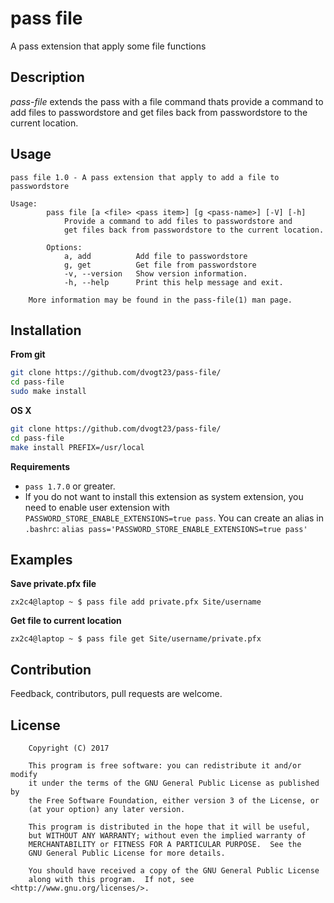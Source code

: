 # pass file
A pass extension that apply some file functions

## Description
*pass-file* extends the pass with a file command thats provide a command to add files to passwordstore and get files back from passwordstore to the current location.

## Usage
```
pass file 1.0 - A pass extension that apply to add a file to passwordstore

Usage:
        pass file [a <file> <pass item>] [g <pass-name>] [-V] [-h]
            Provide a command to add files to passwordstore and
            get files back from passwordstore to the current location.

        Options:
            a, add          Add file to passwordstore
            g, get          Get file from passwordstore
            -v, --version   Show version information.
            -h, --help      Print this help message and exit.

    More information may be found in the pass-file(1) man page.
```

## Installation
**From git**
```sh
git clone https://github.com/dvogt23/pass-file/
cd pass-file
sudo make install
```

**OS X**
```sh
git clone https://github.com/dvogt23/pass-file/
cd pass-file
make install PREFIX=/usr/local
```

**Requirements**
* `pass 1.7.0` or greater.
* If you do not want to install this extension as system extension, you need to enable user extension with `PASSWORD_STORE_ENABLE_EXTENSIONS=true pass`. You can create an alias in `.bashrc`: `alias pass='PASSWORD_STORE_ENABLE_EXTENSIONS=true pass'`

## Examples

**Save private.pfx file**
```
zx2c4@laptop ~ $ pass file add private.pfx Site/username
```

**Get file to current location**
```
zx2c4@laptop ~ $ pass file get Site/username/private.pfx
```

## Contribution
Feedback, contributors, pull requests are welcome.

## License
```
    Copyright (C) 2017

    This program is free software: you can redistribute it and/or modify
    it under the terms of the GNU General Public License as published by
    the Free Software Foundation, either version 3 of the License, or
    (at your option) any later version.

    This program is distributed in the hope that it will be useful,
    but WITHOUT ANY WARRANTY; without even the implied warranty of
    MERCHANTABILITY or FITNESS FOR A PARTICULAR PURPOSE.  See the
    GNU General Public License for more details.

    You should have received a copy of the GNU General Public License
    along with this program.  If not, see <http://www.gnu.org/licenses/>.
```
